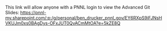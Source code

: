 This link will allow anyone with a PNNL login to view the Advanced Git Slides:
https://pnnl-my.sharepoint.com/:p:/g/personal/ben_drucker_pnnl_gov/EY6RXpS9iFJNsHVKUJm0xs0BAgDys-OFxJUT0QvACmMtOA?e=5kZE8Q
